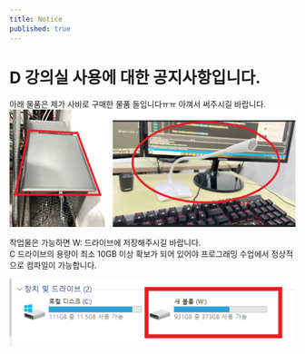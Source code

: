 ```yaml
---
title: Notice
published: true
---
```


# D 강의실 사용에 대한 공지사항입니다.
아래 물품은 제가 사비로 구매한 물품 들입니다ㅠㅠ 아껴서 써주시길 바랍니다.<br/>
![Images/Notice/Device.png](Images/Notice/Device.png)<br/>


작업물은 가능하면 W: 드라이브에 저장해주시길 바랍니다.<br/>
C 드라이브의 용량이 최소 10GB 이상 확보가 되어 있어야 프로그래밍 수업에서 정상적으로 컴파일이 가능합니다.<br/>

![Images/Notice/Drive.png](Images/Notice/Drive.png)